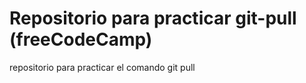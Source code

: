 # Repositorio para practicar git-pull (freeCodeCamp)
repositorio para practicar el comando git pull

